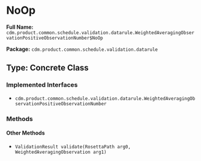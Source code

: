# NoOp

**Full Name:** `cdm.product.common.schedule.validation.datarule.WeightedAveragingObservationPositiveObservationNumber$NoOp`

**Package:** `cdm.product.common.schedule.validation.datarule`

## Type: Concrete Class

### Implemented Interfaces

- `cdm.product.common.schedule.validation.datarule.WeightedAveragingObservationPositiveObservationNumber`

### Methods

#### Other Methods

- `ValidationResult validate(RosettaPath arg0, WeightedAveragingObservation arg1)`

